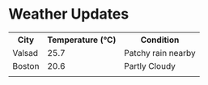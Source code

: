 # Weather Updates

<!-- WEATHER-UPDATE-START -->
<table><tr><th>City</th><th>Temperature (°C)</th><th>Condition</th></tr><tr><td>Valsad</td><td>25.7</td><td>Patchy rain nearby</td></tr><tr><td>Boston</td><td>20.6</td><td>Partly Cloudy</td></tr><tr><td></td><td></td><td></td></tr></table>
<!-- WEATHER-UPDATE-END -->

